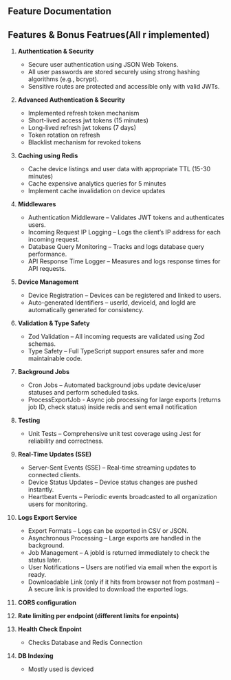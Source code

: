 ## Feature Documentation

## Features & Bonus Featrues(All r implemented)

1. **Authentication & Security**
   - Secure user authentication using JSON Web Tokens.
   - All user passwords are stored securely using strong hashing algorithms (e.g., bcrypt).
   - Sensitive routes are protected and accessible only with valid JWTs.

2. **Advanced Authentication & Security**
   - Implemented refresh token mechanism
   - Short-lived access jwt tokens (15 minutes)
   - Long-lived refresh jwt tokens (7 days)
   - Token rotation on refresh
   - Blacklist mechanism for revoked tokens

3. **Caching using Redis**
   - Cache device listings and user data with appropriate TTL (15-30 minutes)
   - Cache expensive analytics queries for 5 minutes
   - Implement cache invalidation on device updates

4. **Middlewares**
   - Authentication Middleware – Validates JWT tokens and authenticates users.
   - Incoming Request IP Logging – Logs the client’s IP address for each incoming request.
   - Database Query Monitoring – Tracks and logs database query performance.
   - API Response Time Logger – Measures and logs response times for API requests.

5. **Device Management**
   - Device Registration – Devices can be registered and linked to users.
   - Auto-generated Identifiers – userId, deviceId, and logId are automatically generated for consistency.

6. **Validation & Type Safety**
   - Zod Validation – All incoming requests are validated using Zod schemas.
   - Type Safety – Full TypeScript support ensures safer and more maintainable code.

7. **Background Jobs**
   - Cron Jobs – Automated background jobs update device/user statuses and perform scheduled tasks.
   - ProcessExportJob - Async job processing for large exports (returns job ID, check status) inside redis and sent email notification

8. **Testing**
   - Unit Tests – Comprehensive unit test coverage using Jest for reliability and correctness.

9. **Real-Time Updates (SSE)**
   - Server-Sent Events (SSE) – Real-time streaming updates to connected clients.
   - Device Status Updates – Device status changes are pushed instantly.
   - Heartbeat Events – Periodic events broadcasted to all organization users for monitoring.

10. **Logs Export Service**
    - Export Formats – Logs can be exported in CSV or JSON.
    - Asynchronous Processing – Large exports are handled in the background.
    - Job Management – A jobId is returned immediately to check the status later.
    - User Notifications – Users are notified via email when the export is ready.
    - Downloadable Link (only if it hits from browser not from postman) – A secure link is provided to download the exported logs.

11. **CORS configuration**

12. **Rate limiting per endpoint (different limits for enpoints)**

13. **Health Check Enpoint**
    - Checks Database and Redis Connection

14. **DB Indexing**
    - Mostly used is deviced
